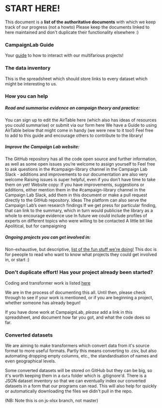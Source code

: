 # START HERE!

This document is a **list of the authoritative documents** with which we keep track of our progress (not a howto)
 Please keep the documents linked to here maintained and don't duplicate their functionality elsewhere :)

### CampaignLab Guide
Your [guide](https://github.com/CampaignLab/Campaign-Lab-Guide/blob/master/Campaign%20Lab%20Guide.md) to how to interact with our multifarious projects!


### The data inventory
This is the spreadsheet which should store links to every dataset which might be interesting to us.

### How you can help

##### Read and summarise evidence on campaign theory and practice:
You can sign up to edit the AirTable here (which also has ideas of resources you could summarise) or submit via our form here
We have a Guide to using AirTable below that might come in handy (we were new to it too!)
Feel free to add to this guide and encourage others to contribute to the library!

##### Improve the Campaign Lab website:
The GitHub repository has all the code open source and further information, as well as some open issues you’re welcome to assign yourself to
Feel free to ask questions in the #campaign-library channel in the Campaign Lab Slack - additions and improvements to our documentation are also very welcome
Raising issues is super helpful, even if you don’t have time to take them on yet!
Website copy:
If you have improvements, suggestions or additions, either mention them in the #campaign-library channel in the Campaign Lab Slack, add them in this document or make a pull request directly to the GitHub repository.
Ideas
The platform can also serve the Campaign Lab’s own research findings
If we get press for particular finding, that can link to the summary, which in turn would publicise the library as a whole to encourage evidence use
In future we could include profiles of experts on different topics who were willing to be contacted
A little bit like Apolitical, but for campaigning

##### Ongoing projects you can get involved in:

Non-exhaustive, but descriptive, [list of the fun stuff we're doing!](https://docs.google.com/document/d/1QAQ4Bi3mv17ahmY1bnDFTI9eeiQeKp01PTSuGW6ZIwo/edit) This doc is for peeople to read who want to know what projects they could get involved in, or start :)


###  Don't duplicate effort!  Has your project already been started?

Coding and transformer work is listed [here](https://docs.google.com/spreadsheets/d/1s6U4PTd8V2pKUdNIO1eR3y-Pl_P8zth-DLi0zyVwO9w/edit?usp=sharing)

We are in the process of documenting this all. Until then, please check through to see if your work is mentioned, or if you are beginning a project, whether someone has already begun!

If you have done work at CampaignLab, *please* add a link in this spreadsheet, and document how far you got, and what the code does so far.

### Converted datasets

We are aiming to make transformers which convert data from it's source format to more useful formats.
Partly this means converting to .csv, but also automating dropping empty columns, etc., the standardisation of names and even geographical levels.

Some converted datasets will be stored on GitHub but they can be big, so it's worth keeping them in a `data` folder which is .gitignore'd. There is a JSON dataset inventory so that we can eventually index our converted datasets in a form that our programs can read. This will also help for quickly or automatically downloading the files we didn't pull in the repo.

(NB: Note this is on js-xlsx branch, not master)
